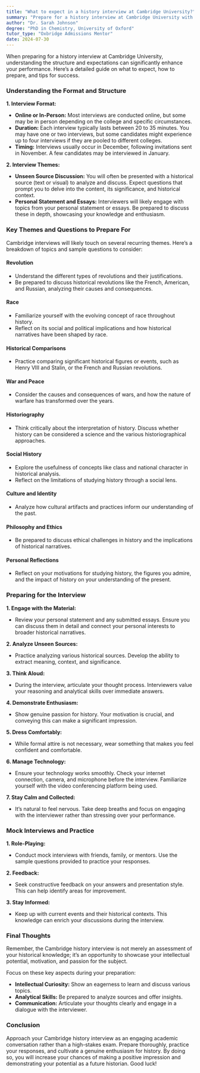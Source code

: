 ```yaml
---
title: "What to expect in a history interview at Cambridge University?"
summary: "Prepare for a history interview at Cambridge University with insights on format, duration, and tips to enhance your performance."
author: "Dr. Sarah Johnson"
degree: "PhD in Chemistry, University of Oxford"
tutor_type: "Oxbridge Admissions Mentor"
date: 2024-07-30
---
```


When preparing for a history interview at Cambridge University, understanding the structure and expectations can significantly enhance your performance. Here’s a detailed guide on what to expect, how to prepare, and tips for success.

### Understanding the Format and Structure

**1. Interview Format:**
   - **Online or In-Person:** Most interviews are conducted online, but some may be in person depending on the college and specific circumstances.
   - **Duration:** Each interview typically lasts between 20 to 35 minutes. You may have one or two interviews, but some candidates might experience up to four interviews if they are pooled to different colleges.
   - **Timing:** Interviews usually occur in December, following invitations sent in November. A few candidates may be interviewed in January.

**2. Interview Themes:**
   - **Unseen Source Discussion:** You will often be presented with a historical source (text or visual) to analyze and discuss. Expect questions that prompt you to delve into the content, its significance, and historical context.
   - **Personal Statement and Essays:** Interviewers will likely engage with topics from your personal statement or essays. Be prepared to discuss these in depth, showcasing your knowledge and enthusiasm.

### Key Themes and Questions to Prepare For

Cambridge interviews will likely touch on several recurring themes. Here’s a breakdown of topics and sample questions to consider:

#### **Revolution**
   - Understand the different types of revolutions and their justifications.
   - Be prepared to discuss historical revolutions like the French, American, and Russian, analyzing their causes and consequences.

#### **Race**
   - Familiarize yourself with the evolving concept of race throughout history.
   - Reflect on its social and political implications and how historical narratives have been shaped by race.

#### **Historical Comparisons**
   - Practice comparing significant historical figures or events, such as Henry VIII and Stalin, or the French and Russian revolutions.

#### **War and Peace**
   - Consider the causes and consequences of wars, and how the nature of warfare has transformed over the years.

#### **Historiography**
   - Think critically about the interpretation of history. Discuss whether history can be considered a science and the various historiographical approaches.

#### **Social History**
   - Explore the usefulness of concepts like class and national character in historical analysis.
   - Reflect on the limitations of studying history through a social lens.

#### **Culture and Identity**
   - Analyze how cultural artifacts and practices inform our understanding of the past.

#### **Philosophy and Ethics**
   - Be prepared to discuss ethical challenges in history and the implications of historical narratives.

#### **Personal Reflections**
   - Reflect on your motivations for studying history, the figures you admire, and the impact of history on your understanding of the present.

### Preparing for the Interview

**1. Engage with the Material:**
   - Review your personal statement and any submitted essays. Ensure you can discuss them in detail and connect your personal interests to broader historical narratives.

**2. Analyze Unseen Sources:**
   - Practice analyzing various historical sources. Develop the ability to extract meaning, context, and significance. 

**3. Think Aloud:**
   - During the interview, articulate your thought process. Interviewers value your reasoning and analytical skills over immediate answers. 

**4. Demonstrate Enthusiasm:**
   - Show genuine passion for history. Your motivation is crucial, and conveying this can make a significant impression.

**5. Dress Comfortably:**
   - While formal attire is not necessary, wear something that makes you feel confident and comfortable.

**6. Manage Technology:**
   - Ensure your technology works smoothly. Check your internet connection, camera, and microphone before the interview. Familiarize yourself with the video conferencing platform being used.

**7. Stay Calm and Collected:**
   - It’s natural to feel nervous. Take deep breaths and focus on engaging with the interviewer rather than stressing over your performance.

### Mock Interviews and Practice

**1. Role-Playing:**
   - Conduct mock interviews with friends, family, or mentors. Use the sample questions provided to practice your responses.

**2. Feedback:**
   - Seek constructive feedback on your answers and presentation style. This can help identify areas for improvement.

**3. Stay Informed:**
   - Keep up with current events and their historical contexts. This knowledge can enrich your discussions during the interview.

### Final Thoughts

Remember, the Cambridge history interview is not merely an assessment of your historical knowledge; it’s an opportunity to showcase your intellectual potential, motivation, and passion for the subject. 

Focus on these key aspects during your preparation:

- **Intellectual Curiosity:** Show an eagerness to learn and discuss various topics.
- **Analytical Skills:** Be prepared to analyze sources and offer insights.
- **Communication:** Articulate your thoughts clearly and engage in a dialogue with the interviewer.

### Conclusion

Approach your Cambridge history interview as an engaging academic conversation rather than a high-stakes exam. Prepare thoroughly, practice your responses, and cultivate a genuine enthusiasm for history. By doing so, you will increase your chances of making a positive impression and demonstrating your potential as a future historian. Good luck!
    
